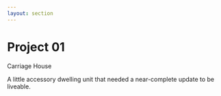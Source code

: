 ```yaml
---
layout: section
---
```


# Project 01
Carriage House

A little accessory dwelling unit that needed a near-complete update to be liveable.